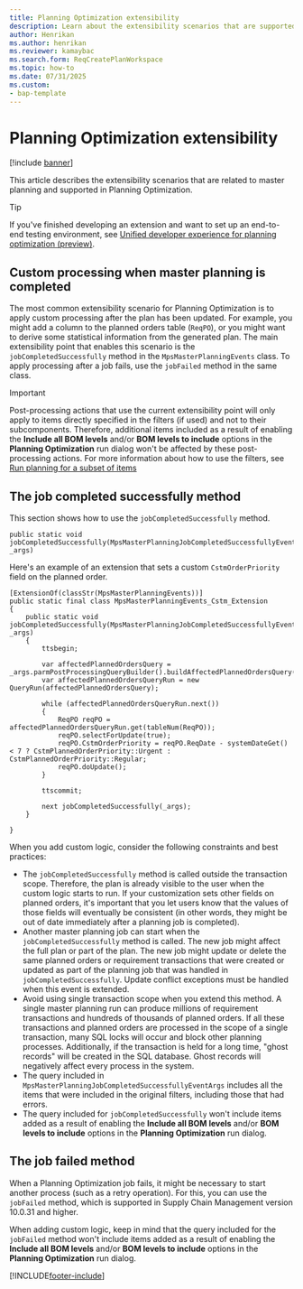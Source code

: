 ```yaml
---
title: Planning Optimization extensibility
description: Learn about the extensibility scenarios that are supported in Planning Optimization with an outline on custom processing.
author: Henrikan
ms.author: henrikan
ms.reviewer: kamaybac
ms.search.form: ReqCreatePlanWorkspace
ms.topic: how-to
ms.date: 07/31/2025
ms.custom:
- bap-template
---
```


# Planning Optimization extensibility

[!include [banner](../../finance/includes/banner.md)]

This article describes the extensibility scenarios that are related to master planning and supported in Planning Optimization.

> [!TIP]
> If you've finished developing an extension and want to set up an end-to-end testing environment, see [Unified developer experience for planning optimization (preview)](planning-optimization-dev.md).

## Custom processing when master planning is completed

The most common extensibility scenario for Planning Optimization is to apply custom processing after the plan has been updated. For example, you might add a column to the planned orders table (`ReqPO`), or you might want to derive some statistical information from the generated plan. The main extensibility point that enables this scenario is the `jobCompletedSuccessfully` method in the `MpsMasterPlanningEvents` class. To apply processing after a job fails, use the `jobFailed` method in the same class.

> [!IMPORTANT]
> Post-processing actions that use the current extensibility point will only apply to items directly specified in the filters (if used) and not to their subcomponents. Therefore, additional items included as a result of enabling the **Include all BOM levels** and/or **BOM levels to include** options in the **Planning Optimization** run dialog won't be affected by these post-processing actions. For more information about how to use the filters, see [Run planning for a subset of items](../master-planning/planning-optimization/plan-filters.md)

## The job completed successfully method

This section shows how to use the `jobCompletedSuccessfully` method.

```X++
public static void jobCompletedSuccessfully(MpsMasterPlanningJobCompletedSuccessfullyEventArgs _args)
```

Here's an example of an extension that sets a custom `CstmOrderPriority` field on the planned order.

```X++
[ExtensionOf(classStr(MpsMasterPlanningEvents))]
public static final class MpsMasterPlanningEvents_Cstm_Extension
{
    public static void jobCompletedSuccessfully(MpsMasterPlanningJobCompletedSuccessfullyEventArgs _args)
    {
        ttsbegin;

        var affectedPlannedOrdersQuery = _args.parmPostProcessingQueryBuilder().buildAffectedPlannedOrdersQuery();
        var affectedPlannedOrdersQueryRun = new QueryRun(affectedPlannedOrdersQuery);

        while (affectedPlannedOrdersQueryRun.next())
        {
            ReqPO reqPO = affectedPlannedOrdersQueryRun.get(tableNum(ReqPO));
            reqPO.selectForUpdate(true);
            reqPO.CstmOrderPriority = reqPO.ReqDate - systemDateGet() < 7 ? CstmPlannedOrderPriority::Urgent : CstmPlannedOrderPriority::Regular;
            reqPO.doUpdate();
        }

        ttscommit;

        next jobCompletedSuccessfully(_args);
    }

}
```

When you add custom logic, consider the following constraints and best practices:

- The `jobCompletedSuccessfully` method is called outside the transaction scope. Therefore, the plan is already visible to the user when the custom logic starts to run. If your customization sets other fields on planned orders, it's important that you let users know that the values of those fields will eventually be consistent (in other words, they might be out of date immediately after a planning job is completed).
- Another master planning job can start when the `jobCompletedSuccessfully` method is called. The new job might affect the full plan or part of the plan. The new job might update or delete the same planned orders or requirement transactions that were created or updated as part of the planning job that was handled in `jobCompletedSuccessfully`. Update conflict exceptions must be handled when this event is extended.
- Avoid using single transaction scope when you extend this method. A single master planning run can produce millions of requirement transactions and hundreds of thousands of planned orders. If all these transactions and planned orders are processed in the scope of a single transaction, many SQL locks will occur and block other planning processes. Additionally, if the transaction is held for a long time, "ghost records" will be created in the SQL database. Ghost records will negatively affect every process in the system.
- The query included in `MpsMasterPlanningJobCompletedSuccessfullyEventArgs` includes all the items that were included in the original filters, including those that had errors.
- The query included for `jobCompletedSuccessfully` won't include items added as a result of enabling the **Include all BOM levels** and/or **BOM levels to include** options in the **Planning Optimization** run dialog.

## The job failed method

When a Planning Optimization job fails, it might be necessary to start another process (such as a retry operation). For this, you can use the `jobFailed` method, which is supported in Supply Chain Management version 10.0.31 and higher.

When adding custom logic, keep in mind that the query included for the `jobFailed` method won't include items added as a result of enabling the **Include all BOM levels** and/or **BOM levels to include** options in the **Planning Optimization** run dialog.

[!INCLUDE[footer-include](../../includes/footer-banner.md)]
